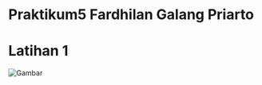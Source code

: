# Praktikum5 Fardhilan Galang Priarto
# Latihan 1
![Gambar](https://user-images.githubusercontent.com/93815689/201697876-70c8589e-75a5-42b6-a298-4a5a632d7d6c.png)
